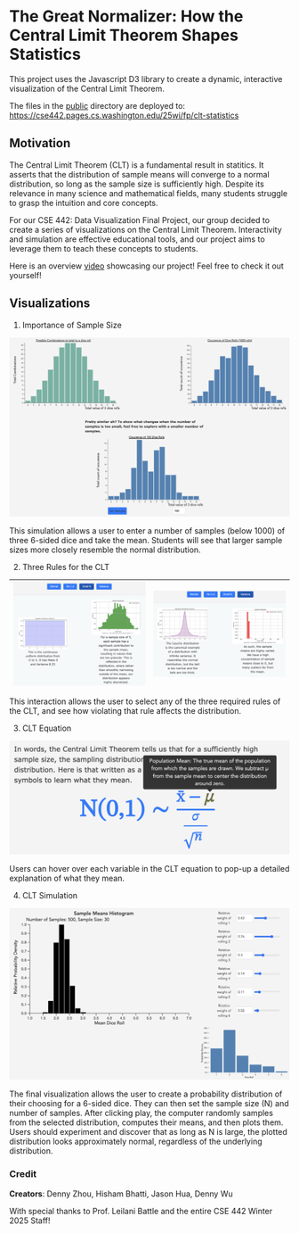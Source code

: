 # The Great Normalizer: How the Central Limit Theorem Shapes Statistics

This project uses the Javascript D3 library to create a dynamic, interactive visualization of the Central Limit Theorem. 

The files in the [public](/public) directory are deployed to: https://cse442.pages.cs.washington.edu/25wi/fp/clt-statistics

## Motivation

The Central Limit Theorem (CLT) is a fundamental result in statitics. It asserts that the distribution of sample means will converge to a normal distribution, so long as the sample size is sufficiently high. Despite its relevance in many science and mathematical fields, many students struggle to grasp the intuition and core concepts.

For our CSE 442: Data Visualization Final Project, our group decided to create a series of visualizations on the Central Limit Theorem. Interactivity and simulation are effective educational tools, and our project aims to leverage them to teach these concepts to students. 

Here is an overview [video](https://youtu.be/mnmJQIoaBwo) showcasing our project! Feel free to check it out yourself!

## Visualizations

1. Importance of Sample Size

![Importance of Sample Size Visualization](images/1.png)

This simulation allows a user to enter a number of samples (below 1000) of three 6-sided dice and take the mean. Students will see that larger sample sizes more closely resemble the normal distribution.

2. Three Rules for the CLT

| ![Small N Visualization](images/2-L.png) | ![Infinite Variance Visualization](images/2-R.png) |
| :---: | :---: |
 
This interaction allows the user to select any of the three required rules of the CLT, and see how violating that rule affects the distribution.

3. CLT Equation

![CLT Equation Visualization](images/3.png)
 
Users can hover over each variable in the CLT equation to pop-up a detailed explanation of what they mean.

4. CLT Simulation

![CLT Simulation Visualization](images/4.png)
 
The final visualization allows the user to create a probability distribution of their choosing for a 6-sided dice. They can then set the sample size (N) and number of samples. After clicking play, the computer randomly samples from the selected distribution, computes their means, and then plots them. Users should experiment and discover that as long as N is large, the plotted distribution looks approximately normal, regardless of the underlying distribution.

### Credit

**Creators**: Denny Zhou, Hisham Bhatti, Jason Hua, Denny Wu

With special thanks to Prof. Leilani Battle and the entire CSE 442 Winter 2025 Staff!
